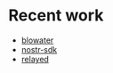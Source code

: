 # Recent work

- [blowater](https://git.blowater.app/blowater/blowater)
- [nostr-sdk](https://git.blowater.app/blowater/nostr.ts)
- [relayed](https://git.blowater.app/blowater/relayed)
